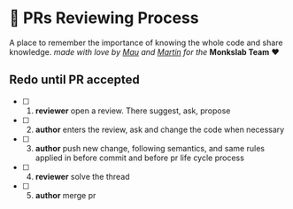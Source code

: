 # 🧐  PRs Reviewing Process

A place to remember the importance of knowing the whole code and share knowledge.
_made with love by [Mau](https://github.com/maurodibert) and [Martin](https://github.com/mal2tin) for the_ **Monkslab Team** ❤️

## Redo until PR accepted

- [ ] 1. **reviewer** open a review. There suggest, ask, propose
- [ ] 2. **author** enters the review, ask and change the code when necessary
- [ ] 3. **author** push new change, following semantics, and same rules applied in before commit and before pr life cycle process
- [ ] 4. **reviewer** solve the thread
- [ ] 5. **author** merge pr
